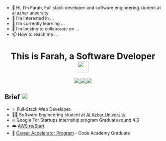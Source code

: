 - 👋 Hi, I’m Farah, Full stack developer and software engineering student at al azhar unversity
- 👀 I’m interested in ...
- 🌱 I’m currently learning ...
- 💞️ I’m looking to collaborate on ...
- 📫 How to reach me ...

<!---
farah2003/farah2003 is a ✨ special ✨ repository because its `README.md` (this file) appears on your GitHub profile.
You can click the Preview link to take a look at your changes.
--->


<h1 align="center">This is Farah, a Software Dveloper <img width="35" src="https://c.tenor.com/nebZyl8oN7IAAAAi/wave-hello.gif" /></h1>
<p align="center">
    <a href="https://www.linkedin.com/in/farah-shaqoura-0a75911a9/">
    <img src="https://img.shields.io/badge/-linkedin-%230966C2?style=for-the-badge&logo=linkedin&logoColor=white" />
    </a>
    <a href="mailto:farah.shaqoura@gmail.com?subject=Email From GitHub Account">
    <img src="https://img.shields.io/badge/Gmail-D14836?style=for-the-badge&logo=gmail&logoColor=white" />
    </a>
    <a href="">
    <img src="https://img.shields.io/badge/Facebook-1877F2?style=for-the-badge&logo=facebook&logoColor=white" />
    </a>
</p>

## Brief <img width="20" src="https://c.tenor.com/8McIGu0Tf_QAAAAi/fire-joypixels.gif" />
- ✨ Full-Stack Web Developer.
- 👨‍🎓 Software Engineering student at [Al Azhar University](http://www.alazhar.edu.ps/eng/index.asp)
- 🔥 Google For Startups internship program Graduate round 4.3
- :cloud: [AWS re/Start](https://aws.amazon.com/training/restart/)
- 👨‍ [Career Accelerator Program](https://gazaskygeeks.com/coders-career-accelerator-course/) - Code Academy Graduate
